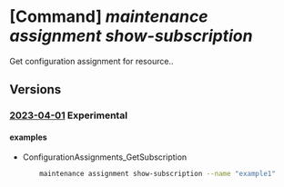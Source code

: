 # [Command] _maintenance assignment show-subscription_

Get configuration assignment for resource..

## Versions

### [2023-04-01](/Resources/mgmt-plane/L3N1YnNjcmlwdGlvbnMve30vcHJvdmlkZXJzL21pY3Jvc29mdC5tYWludGVuYW5jZS9jb25maWd1cmF0aW9uYXNzaWdubWVudHMve30=/2023-04-01.xml) **Experimental**

<!-- mgmt-plane /subscriptions/{}/providers/microsoft.maintenance/configurationassignments/{} 2023-04-01 -->

#### examples

- ConfigurationAssignments_GetSubscription
    ```bash
        maintenance assignment show-subscription --name "example1"
    ```
